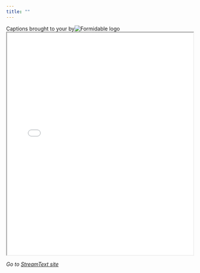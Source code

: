 ```yaml
---
title: ""
---
```

<div style="display:flex;">
    <div style="align-self: center;justify-self: center;">
        Captions brought to your by 
    </div>
    <div style="align-self: center;justify-self: center;">
        <img src="/formidable.png" alt="Formidable logo" style="max-height:50px"/>
    </div>
</div>
<iframe id="stFrame" src="//www.streamtext.net/player/?event=CascadiaJS&chat=false&controls=false&header=false&title=false&scroll=false&footer=false" style="width:100%;height:600px"> </iframe>

*Go to [StreamText site](https://www.streamtext.net/player?event=CascadiaJS)*
